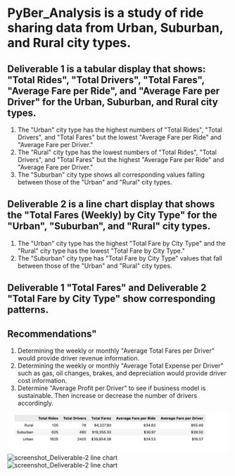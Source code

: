 # PyBer_Analysis is a study of ride sharing data from Urban, Suburban, and Rural city types.

## Deliverable 1 is a tabular display that shows: "Total Rides", "Total Drivers", "Total Fares", "Average Fare per Ride", and "Average Fare per Driver" for the Urban, Suburban, and Rural city types.

  1.  The "Urban" city type has the highest numbers of "Total Rides", "Total Drivers", and "Total Fares" but the lowest "Average Fare per Ride" and "Average Fare per Driver." 
  2.  The "Rural" city type has the lowest numbers of "Total Rides", "Total Drivers", and "Total Fares" but the highest "Average Fare per Ride" and "Average Fare per Driver."
  3.  The "Suburban" city type shows all corresponding values falling between those of the "Urban" and "Rural" city types.

## Deliverable 2 is a line chart display that shows the "Total Fares (Weekly) by City Type" for the "Urban", "Suburban", and "Rural" city types.
  1.  The "Urban" city type has the highest "Total Fare by City Type" and the "Rural" city type has the lowest "Total Fare by City Type."
  2.  The "Suburban" city type has "Total Fare by City Type" values that fall between those of the "Urban" and "Rural" city types.

## Deliverable 1 "Total Fares" and Deliverable 2 "Total Fare by City Type" show corresponding patterns.

## Recommendations"
  1.  Determining the weekly or monthly "Average Total Fares per Driver" would provide driver revenue information.
  2.  Determining the weekly or monthly "Average Total Expense per Driver" such as gas, oil changes, brakes, and depreciation would provide driver cost information.
  3.  Determine "Average Profit per Driver" to see if business model is sustainable. Then increase or decrease the number of drivers accordingly. 

![screenshot Deliverable-1 table](/analysis/Multiple-CityType-metrics_table-display_Deliverable-1.png)
![screenshot_Deliverable-2 line chart](/Total-weekly-fares-by-CityType_line-chart_Deliverable2.png)
![screenshot_Deliverable-2 line chart](/PyBer_fare_summary.png)
